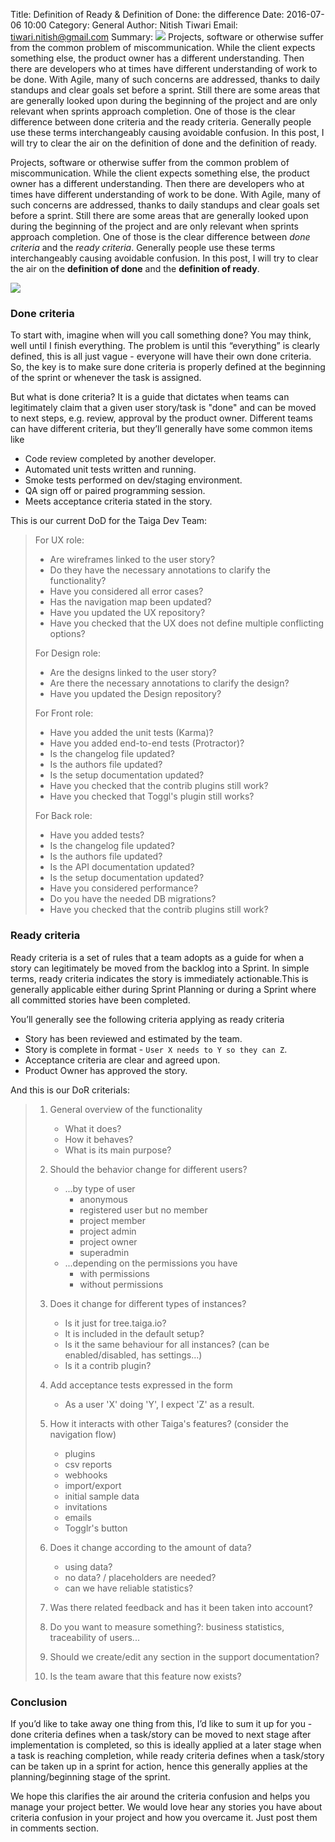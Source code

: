 Title: Definition of Ready & Definition of Done: the difference
Date: 2016-07-06 10:00
Category: General
Author: Nitish Tiwari
Email: tiwari.nitish@gmail.com
Summary: ![]({filename}/images/2016-07-06_dor_and_dod_the_difference/athletic.jpg) Projects, software or otherwise suffer from the common problem of miscommunication. While the client expects something else, the product owner has a different understanding. Then there are developers who at times have different understanding of work to be done. With Agile, many of such concerns are addressed, thanks to daily standups and clear goals set before a sprint. Still there are some areas that are generally looked upon during the beginning of the project and are only relevant when sprints approach completion. One of those is the clear difference between done criteria and the ready criteria. Generally people use these terms interchangeably causing avoidable confusion. In this post, I will try to clear the air on the definition of done and the definition of ready.


Projects, software or otherwise suffer from the common problem of miscommunication. While the client expects something else, the product owner has a different understanding. Then there are developers who at times have different understanding of work to be done. With Agile, many of such concerns are addressed, thanks to daily standups and clear goals set before a sprint. Still there are some areas that are generally looked upon during the beginning of the project and are only relevant when sprints approach completion. One of those is the clear difference between _done criteria_ and the _ready criteria_. Generally people use these terms interchangeably causing avoidable confusion. In this post, I will try to clear the air on the **definition of done** and the **definition of ready**.

![]({filename}/images/2016-07-06_dor_and_dod_the_difference/athletic.jpg)


### Done criteria

To start with, imagine when will you call something done? You may think, well until I finish everything. The problem is until this “everything” is clearly defined, this is all just vague - everyone will have their own done criteria. So, the key is to make sure done criteria is properly defined at the beginning of the sprint or whenever the task is assigned.

But what is done criteria? It is a guide that dictates when teams can legitimately claim that a given user story/task is "done" and can be moved to next steps, e.g. review, approval by the product owner. Different teams can have different criteria, but they’ll generally have some common items like

* Code review completed by another developer.
* Automated unit tests written and running.
* Smoke tests performed on dev/staging environment.
* QA sign off or paired programming session.
* Meets acceptance criteria stated in the story.

This is our current DoD for the Taiga Dev Team:

>
> For UX role:
>
>   - Are wireframes linked to the user story?
>   - Do they have the necessary annotations to clarify the functionality?
>   - Have you considered all error cases?
>   - Has the navigation map been updated?
>   - Have you updated the UX repository?
>   - Have you checked that the UX does not define multiple conflicting options?
>
> For Design role:
>
>   - Are the designs linked to the user story?
>   - Are there the necessary annotations to clarify the design?
>   - Have you updated the Design repository?
>
> For Front role:
>
>   - Have you added the unit tests (Karma)?
>   - Have you added end-to-end tests (Protractor)?
>   - Is the changelog file updated?
>   - Is the authors file updated?
>   - Is the setup documentation updated?
>   - Have you checked that the contrib plugins still work?
>   - Have you checked that Toggl's plugin still works?
>
> For Back role:
>
>   - Have you added tests?
>   - Is the changelog file updated?
>   - Is the authors file updated?
>   - Is the API documentation updated?
>   - Is the setup documentation updated?
>   - Have you considered performance?
>   - Do you have the needed DB migrations?
>   - Have you checked that the contrib plugins still work?
>


### Ready criteria

Ready criteria is a set of rules that a team adopts as a guide for when a story can legitimately be moved from the backlog into a Sprint. In simple terms, ready criteria indicates the story is immediately actionable.This is generally applicable either during Sprint Planning or during a Sprint where all committed stories have been completed.

You’ll generally see the following criteria applying as ready criteria

* Story has been reviewed and estimated by the team.
* Story is complete in format - `User X needs to Y so they can Z`.
* Acceptance criteria are clear and agreed upon.
* Product Owner has approved the story.

And this is our DoR criterials:

> 1. General overview of the functionality
>     - What it does?
>     - How it behaves?
>     - What is its main purpose?
>
> 2. Should the behavior change for different users?
>     - ...by type of user
>         - anonymous
>         - registered user but no member
>         - project member
>         - project admin
>         - project owner
>         - superadmin
>     - ...depending on the permissions you have
>         - with permissions
>         - without permissions
>
> 3. Does it change for different types of instances?
>     - Is it just for tree.taiga.io?
>     - It is included in the default setup?
>     - Is it the same behaviour for all instances? (can be enabled/disabled, has settings...)
>     - Is it a contrib plugin?
>
> 4. Add acceptance tests expressed in the form
>     - As a user 'X' doing 'Y', I expect 'Z' as a result.
>
> 5. How it interacts with other Taiga's features? (consider the navigation flow)
>     - plugins
>     - csv reports
>     - webhooks
>     - import/export
>     - initial sample data
>     - invitations
>     - emails
>     - Togglr's button
>
> 6. Does it change according to the amount of data?
>     - using data?
>     - no data? / placeholders are needed?
>     - can we have reliable statistics?
>
> 7. Was there related feedback and has it been taken into account?
>
> 8. Do you want to measure something?: business statistics, traceability of users...
>
> 9. Should we create/edit any section in the support documentation?
>
> 10. Is the team aware that this feature now exists?
>

### Conclusion

If you’d like to take away one thing from this, I’d like to sum it up for you - done criteria defines when a task/story can be moved to next stage after implementation is completed, so this is ideally applied at a later stage when a task is reaching completion, while ready criteria defines when a task/story can be taken up in a sprint for action, hence this generally applies at the planning/beginning stage of the sprint.

We hope this clarifies the air around the criteria confusion and helps you manage your project better. We would love hear any stories you have about criteria confusion in your project and how you overcame it. Just post them in comments section.
